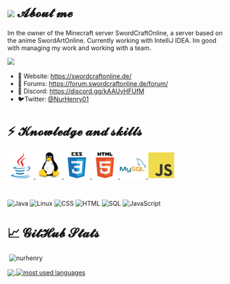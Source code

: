 
# <img height="40" src="https://raw.githubusercontent.com/innng/innng/master/assets/kyubey.gif"/> 𝓐𝓫𝓸𝓾𝓽 𝓶𝓮
Im the owner of the Minecraft server SwordCraftOnline, a server based on the anime SwordArtOnline. Currently working with IntelliJ IDEA. Im good with managing my work and working with a team.

<img src="https://cdn.discordapp.com/attachments/790628409255526431/796423852007489568/SCO_Banner_Forum_1.png"/>

- 📄 Website: https://swordcraftonline.de/
- 💬 Forums: https://forum.swordcraftonline.de/forum/
- 📱 Discord: https://discord.gg/kAAUvHFUfM
- 🐦Twitter: [@NurHenry01](https://twitter.com/NurHenry1)


# ⚡ 𝓚𝓷𝓸𝔀𝓵𝓮𝓭𝓰𝓮 𝓪𝓷𝓭 𝓼𝓴𝓲𝓵𝓵𝓼
<p align="left"> <a href="https://www.java.com" target="_blank"> <img src="https://raw.githubusercontent.com/devicons/devicon/master/icons/java/java-original.svg" alt="java" width="60" height="60"/> </a> <a href="https://www.linux.org/" target="_blank"> <img src="https://raw.githubusercontent.com/devicons/devicon/master/icons/linux/linux-original.svg" alt="linux" width="60" height="60"/> </a> <a href="https://www.w3schools.com/css/" target="_blank"> <img src="https://raw.githubusercontent.com/devicons/devicon/master/icons/css3/css3-original-wordmark.svg" alt="css3" width="60" height="60"/> </a> <a href="https://www.w3.org/html/" target="_blank"> <img src="https://raw.githubusercontent.com/devicons/devicon/master/icons/html5/html5-original-wordmark.svg" alt="html5" width="60" height="60"/> </a> <a href="https://www.mysql.com/" target="_blank"> <img src="https://raw.githubusercontent.com/devicons/devicon/master/icons/mysql/mysql-original-wordmark.svg" alt="mysql" width="60" height="60"/> </a> <a href="https://developer.mozilla.org/en-US/docs/Web/JavaScript" target="_blank"> <img src="https://raw.githubusercontent.com/devicons/devicon/master/icons/javascript/javascript-original.svg" alt="javascript" width="60" height="60"/> </a>   </p><br />

![Java](https://img.shields.io/badge/java-Advanced-purple)
![Linux](https://img.shields.io/badge/linux-Advanced-purple)
![CSS](https://img.shields.io/badge/css-Good-green)
![HTML](https://img.shields.io/badge/html-Good-green)
![SQL](https://img.shields.io/badge/sql-Good-green)
![JavaScript](https://img.shields.io/badge/javascript-Beginner-orange)


# 📈 𝓖𝓲𝓽𝓗𝓾𝓫 𝓢𝓽𝓪𝓽𝓼

<p>&nbsp;<img align="center" src="https://github-readme-stats.vercel.app/api?username=nurhenry&theme=midnight-purple&show_icons=true&locale=en" alt="nurhenry" /></p>
<a align="center" href="https://github.com/NurHenry/Webseite">
        <img align="center" src="https://github-readme-stats.vercel.app/api/pin/?username=NurHenry&repo=Webseite&theme=midnight-purple" />
        <img align="center" src="https://github-readme-stats.vercel.app/api/top-langs/?username=ChrisPEql&theme=midnight-purple" alt="most used languages" />

</a>
<!-- <p><img  src="https://github-readme-stats.vercel.app/api/top-langs?username=nurhenry&theme=jolly&show_icons=true&locale=en&layout=compact" alt="nurhenry" /></p><br /> -->
<!-- <p><img align="center" src="https://github-readme-streak-stats.herokuapp.com/?user=nurhenry&" alt="nurhenry" /></p> -->
